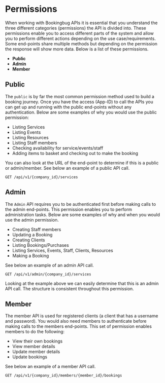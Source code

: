 # Permissions


When working with Bookingbug APIs it is essential that you understand the three different categories (permissions) the API is divided into. These permissions enable you to access different parts of the system and allow you to perform different actions depending on the use case/requirements. Some end-points share multiple methods but depending on the permission the response will show more data. Below is a list of these permissions.

- **Public**
- **Admin**
- **Member**

## Public
The `public` is by far the most common permission method used to build a booking journey. Once you have the access (App-ID) to call the APIs you can get up and running with the public end-points without any authentication. Below are some examples of why you would use the public permission:

- Listing Services
- Listing Events
- Listing Resources
- Listing Staff members 
- Checking availability for service/events/staff
- Adding items to basket and checking out to make the booking

You can also look at the URL of the end-point to determine if this is a public or admin/member. See below an example of a public API call.

```
GET /api/v1/{company_id}/services
```

## Admin
The `Admin` API requires you to be authenticated first before making calls to the admin end-points. This permission enables you to perform administration tasks. Below are some examples of why and when you would use the admin permission.

- Creating Staff members
- Updating a Booking
- Creating Clients
- Listing Bookings/Purchases
- Listing Services, Events, Staff, Clients, Resources
- Making a Booking

See below an example of an admin API call.

```
GET /api/v1/admin/{company_id}/services
```

Looking at the example above we can easily determine that this is an admin API call. The structure is consistent throughout this permission.  

## Member
The member API is used for registered clients (a client that has a username and password). You would also need members to authenticate before making calls to the members end-points. This set of permission enables members to do the following:

- View their own bookings 
- View member details
- Update member details
- Update bookings

See below an example of a member API call.

```
GET /api/v1/{company_id}/members/{member_id}/bookings
```

